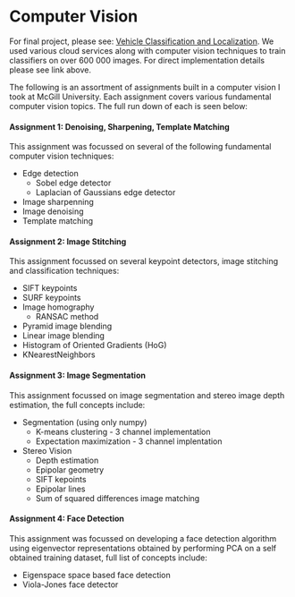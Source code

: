 # Computer Vision
For final project, please see: [Vehicle Classification and Localization](https://github.com/tiff-wang/415-final-project).
We used various cloud services along with computer vision techniques to train classifiers on over 600 000 images. For direct implementation details please see link above. 


The following is an assortment of assignments built in a computer vision I took at McGill University. Each assignment covers various fundamental computer vision topics. The full run down of each is seen below:

#### Assignment 1: Denoising, Sharpening, Template Matching
This assignment was focussed on several of the following fundamental computer vision techniques:
* Edge detection
  * Sobel edge detector
  * Laplacian of Gaussians edge detector
* Image sharpenning
* Image denoising
* Template matching

#### Assignment 2: Image Stitching 
This assignment focussed on several keypoint detectors, image stitching and classification techniques:
* SIFT keypoints
* SURF keypoints
* Image homography
  * RANSAC method
* Pyramid image blending
* Linear image blending
* Histogram of Oriented Gradients (HoG)
* KNearestNeighbors

#### Assignment 3: Image Segmentation
This assignment focussed on image segmentation and stereo image depth estimation, the full concepts include:
* Segmentation (using only numpy)
  * K-means clustering - 3 channel implementation
  * Expectation maximization - 3 channel implentation 
* Stereo Vision
  * Depth estimation
  * Epipolar geometry
   * SIFT kepoints
   * Epipolar lines
   * Sum of squared differences image matching
   
#### Assignment 4: Face Detection
This assignment was focussed on developing a face detection algorithm using eigenvector representations obtained by performing PCA on a self obtained training dataset, full list of concepts include:
* Eigenspace space based face detection
* Viola-Jones face detector
